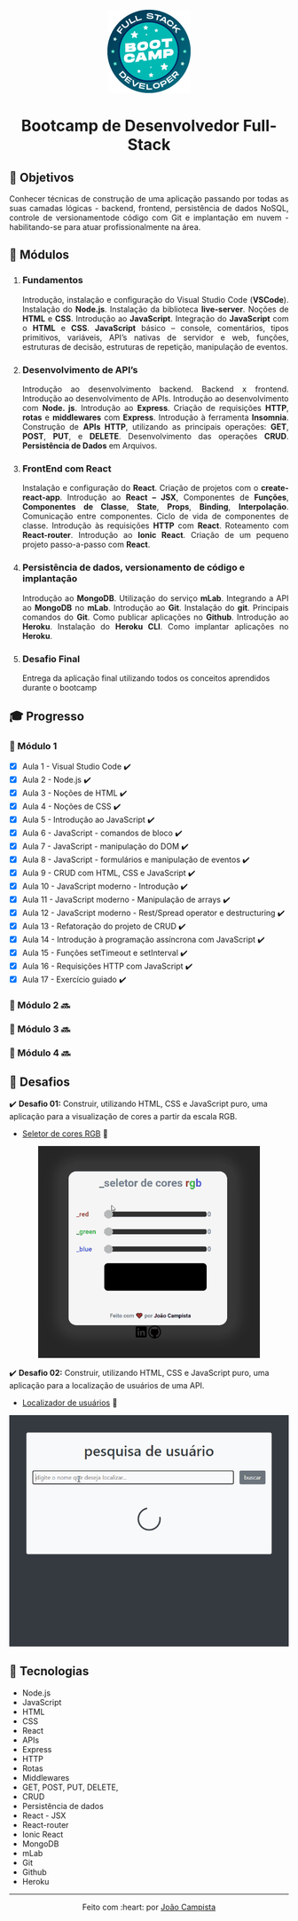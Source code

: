 <p align="center">
  <img src="./assets/bootcamp_fullstack.png">
</p>
<h1 align="center">Bootcamp de Desenvolvedor Full-Stack</h1>

## :dart: Objetivos

<p align="justify">Conhecer técnicas de construção de uma aplicação passando por todas as suas camadas lógicas - backend, frontend,
persistência de dados NoSQL, controle de versionamentode código com Git e implantação em nuvem - habilitando-se
para atuar profissionalmente na área.</p>

## :book: Módulos

<ol>
<li>
<h3><b>Fundamentos</b></h3>
<p align="justify">Introdução, instalação e configuração do Visual Studio
Code (<b>VSCode</b>). Instalação do <b>Node.js</b>. Instalação
da biblioteca <b>live-server</b>. Noções de <b>HTML</b> e <b>CSS</b>.
Introdução ao <b>JavaScript</b>. Integração do <b>JavaScript</b>
com o <b>HTML</b> e <b>CSS</b>. <b>JavaScript</b> básico – console,
comentários, tipos primitivos, variáveis, API’s nativas
de servidor e web, funções, estruturas de decisão,
estruturas de repetição, manipulação de eventos.</p>
</li>
<li>
<h3><b>Desenvolvimento de API’s</b></h3>
<p align="justify">Introdução ao desenvolvimento backend. Backend
x frontend. Introdução ao desenvolvimento de
APIs. Introdução ao desenvolvimento com <b>Node.
js</b>. Introdução ao <b>Express</b>. Criação de requisições
<b>HTTP</b>, <b>rotas</b> e <b>middlewares</b> com <b>Express</b>. Introdução
à ferramenta <b>Insomnia</b>. Construção de <b>APIs HTTP</b>,
utilizando as principais operações: <b>GET</b>, <b>POST</b>, <b>PUT</b>,
e <b>DELETE</b>. Desenvolvimento das operações <b>CRUD</b>.
<b>Persistência de Dados</b> em Arquivos.
</p>
</li>
<li>
<h3><b>FrontEnd com React</b></h3>
<p align="justify">Instalação e configuração do <b><b>React</b></b>. Criação de projetos
com o <b>create-react-app</b>. Introdução ao <b>React – JSX</b>,
Componentes de <b>Funções</b>, <b>Componentes de Classe</b>,
<b>State</b>, <b>Props</b>, <b>Binding</b>, <b>Interpolação</b>. Comunicação entre
componentes. Ciclo de vida de componentes de classe.
Introdução às requisições <b>HTTP</b> com <b>React</b>. Roteamento
com <b>React-router</b>. Introdução ao <b>Ionic React</b>. Criação de
um pequeno projeto passo-a-passo com <b>React</b>.
</p>
</li>
<li>
<h3><b>Persistência de dados, versionamento de código e implantação</b></h3>
<p align="justify">Introdução ao <b>MongoDB</b>. Utilização do serviço <b>mLab</b>.
Integrando a API ao <b>MongoDB</b> no <b>mLab</b>. Introdução ao
<b>Git</b>. Instalação do <b>git</b>. Principais comandos do <b>Git</b>. Como
publicar aplicações no <b>Github</b>. Introdução ao <b>Heroku</b>.
Instalação do <b>Heroku CLI</b>. Como implantar aplicações no
<b>Heroku</b>.
</p>
</li>
<li>
<h3><b>Desafio Final</b></h3>
<p>Entrega da aplicação final utilizando todos os conceitos aprendidos durante o bootcamp
</p>
</li>
</ol>

## :mortar_board: Progresso

### :closed_book: Módulo 1

- [x] Aula 1 - Visual Studio Code :heavy_check_mark:
- [x] Aula 2 - Node.js :heavy_check_mark:
- [x] Aula 3 - Noções de HTML :heavy_check_mark:
- [x] Aula 4 - Noções de CSS :heavy_check_mark:
- [x] Aula 5 - Introdução ao JavaScript :heavy_check_mark:
- [x] Aula 6 - JavaScript - comandos de bloco :heavy_check_mark:
- [x] Aula 7 - JavaScript - manipulação do DOM :heavy_check_mark:
- [x] Aula 8 - JavaScript - formulários e manipulação de eventos :heavy_check_mark:
- [x] Aula 9 - CRUD com HTML, CSS e JavaScript :heavy_check_mark:
- [x] Aula 10 - JavaScript moderno - Introdução :heavy_check_mark:
- [x] Aula 11 - JavaScript moderno - Manipulação de arrays :heavy_check_mark:
- [x] Aula 12 - JavaScript moderno - Rest/Spread operator e destructuring :heavy_check_mark:
- [x] Aula 13 - Refatoração do projeto de CRUD :heavy_check_mark:
- [x] Aula 14 - Introdução à programação assíncrona com JavaScript :heavy_check_mark:
- [x] Aula 15 - Funções setTimeout e setInterval :heavy_check_mark:
- [x] Aula 16 - Requisições HTTP com JavaScript :heavy_check_mark:
- [x] Aula 17 - Exercício guiado :heavy_check_mark:

### :green_book: Módulo 2 :soon:

### :blue_book: Módulo 3 :soon:

### :orange_book: Módulo 4 :soon:

## :triangular_flag_on_post: Desafios

:heavy_check_mark: <b>Desafio 01:</b> Construir, utilizando HTML, CSS e JavaScript puro, uma aplicação para a visualização de cores a partir da escala RGB.

- [Seletor de cores RGB](https://joaocampista.github.io/rgb-selector/) :link:

<p align="center">
  <img src="./modulo-1/trabalho-pratico-01/src/example_01.gif">
</p>

:heavy_check_mark: <b>Desafio 02:</b> Construir, utilizando HTML, CSS e JavaScript puro, uma aplicação para a localização de usuários de uma API.

- [Localizador de usuários](https://joaocampista.github.io/user-locator/) :link:

<p align="center">
  <img src="./modulo-1/trabalho-pratico-03/src/example_01.gif">
</p>

## :rocket: Tecnologias

<ul>
<li>Node.js
</li>
<li>JavaScript
</li>
<li>HTML
</li>
<li>CSS
</li>
<li>React
</li>
<li>APIs
</li>
<li>Express
</li>
<li>HTTP
</li>
<li>Rotas
</li>
<li>Middlewares
</li>
<li>GET, POST, PUT, DELETE,
</li>
<li>CRUD
</li>
<li>Persistência de dados
</li>
<li>React - JSX
</li>
<li>React-router
</li>
<li>Ionic React
</li>
<li>MongoDB
</li>
<li>mLab
</li>
<li>Git
</li>
<li>Github
</li>
<li>Heroku
</li>
</ul>

---

<p align = "center">Feito com :heart: por <a href="https://linkedin.com/in/joaocampista">João Campista</a></p>
